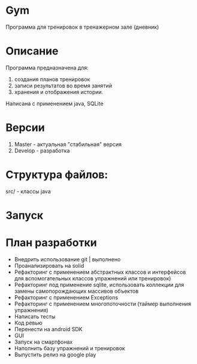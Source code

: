# Gym
Программа для тренировок в тренажерном зале (дневник)

# Описание
Программа предназначена для:
1. создания планов тренировок
2. записи результатов во время занятий
3. хранения и отображения истории. 

Написана с применением java, SQLite

# Версии
1. Master - актуальная "стабильная" версия
2. Develop - разработка

# Структура файлов:
src/ - классы java

# Запуск

# План разработки
- Внедрить использование git | выполнено
- Проанализировать на solid
- Рефакторинг с применением абстрактных классов и интерфейсов для вспомогательных классов упражнений или тренировок)
- Рефакторинг под применение sqlite, использовать коллекции для замены самопорождающих массивов объектов
- Рефакторинг с применением Exceptions
- Рефакторинг с применением многопоточности (таймер выполнения упражнения)
- Написать тесты
- Код ревью
- Перенести на android SDK
- GUI
- Запуск на смартфонах
- Наполнить базу упражнений и тренировок
- Выпустить релиз на google play

